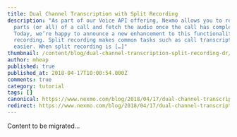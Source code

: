 ```yaml
---
title: Dual Channel Transcription with Split Recording
description: "As part of our Voice API offering, Nexmo allows you to record
  parts (or all) of a call and fetch the audio once the call has completed.
  Today, we’re happy to announce a new enhancement to this functionality: split
  recording. Split recording makes common tasks such as call transcription even
  easier. When split recording is […]"
thumbnail: /content/blog/dual-channel-transcription-split-recording-dr/split-recording-dev.png
author: mheap
published: true
published_at: 2018-04-17T10:00:54.000Z
comments: true
category: tutorial
tags: []
canonical: https://www.nexmo.com/blog/2018/04/17/dual-channel-transcription-split-recording-dr
redirect: https://www.nexmo.com/blog/2018/04/17/dual-channel-transcription-split-recording-dr
---
```


Content to be migrated...
